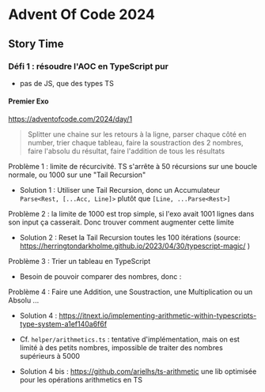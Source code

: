 # Advent Of Code 2024

## Story Time

### Défi 1 : résoudre l'AOC en TypeScript pur

- pas de JS, que des types TS

#### Premier Exo

https://adventofcode.com/2024/day/1

> Splitter une chaine sur les retours à la ligne, parser chaque côté en number, trier chaque tableau, faire la soustraction des 2 nombres, faire l'absolu du résultat, faire l'addition de tous les résultats


Problème 1 : limite de récurcivité. TS s'arrête à 50 récursions sur une boucle normale, ou 1000 sur une "Tail Recursion"

- Solution 1 : Utiliser une Tail Recursion, donc un Accumulateur `Parse<Rest, [...Acc, Line]>` plutôt que `[Line, ...Parse<Rest>]`

Problème 2 : la limite de 1000 est trop simple, si l'exo avait 1001 lignes dans son input ça casserait. Donc trouver comment augmenter cette limite
- Solution 2 : Reset la Tail Recursion toutes les 100 itérations (source: https://herringtondarkholme.github.io/2023/04/30/typescript-magic/ )


Problème 3 : Trier un tableau en TypeScript
- Besoin de pouvoir comparer des nombres, donc :

Problème 4 : Faire une Addition, une Soustraction, une Multiplication ou un Absolu ...
- Solution 4 : https://itnext.io/implementing-arithmetic-within-typescripts-type-system-a1ef140a6f6f
- Cf. `helper/arithmetics.ts` : tentative d'implémentation, mais on est limité à des petits nombres, impossible de traiter des nombres supérieurs à 5000

- Solution 4 bis : https://github.com/arielhs/ts-arithmetic une lib optimisée pour les opérations arithmetics en TS

